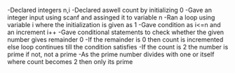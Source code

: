 -Declared integers n,i
-Declared aswell count by initializing 0
-Gave an integer input using scanf and assinged it to variable n
-Ran a loop using variable i where the initialization is given as 1 
-Gave condition as i<=n and an increment i++
-Gave conditional statements to check whether the given number gives remainder 0
-If the remainder is 0 then count is incremented else loop continues till the condition satisfies
-If the count is 2 the number is prime if not, not a prime
-As the prime number divides with one or itself where count becomes 2 then only its prime
